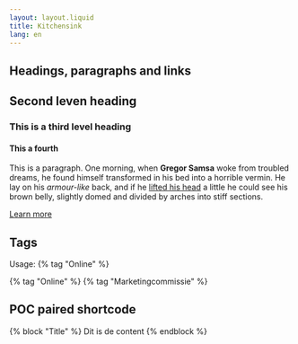 ```yaml
---
layout: layout.liquid
title: Kitchensink
lang: en
---
```


## Headings, paragraphs and links

## Second leven heading

### This is a third level heading

#### This a fourth

This is a paragraph. One morning, when **Gregor Samsa** woke from troubled dreams, he found himself transformed in his bed into a horrible vermin. He lay on his _armour-like_ back, and if he [lifted his head](#) a little he could see his brown belly, slightly domed and divided by arches into stiff sections.

[Learn more](https://fronteers.nl)

## Tags

Usage: \{\% tag "Online" \%\}

{% tag "Online" %}
{% tag "Marketingcommissie" %}

## POC paired shortcode

{% block "Title" %}
Dit is de content
{% endblock %}
